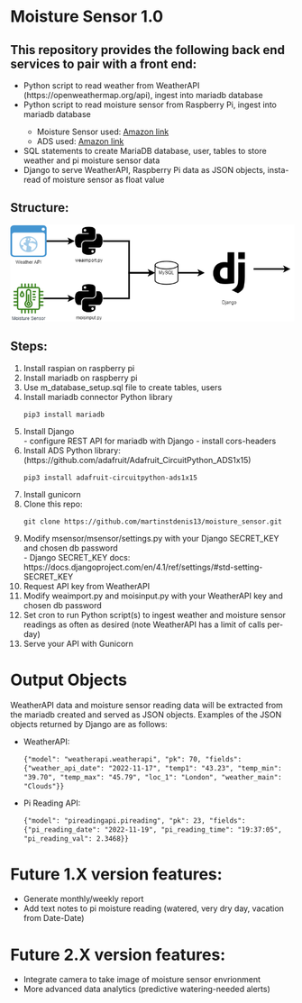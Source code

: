 <h1>Moisture Sensor 1.0</h1>

<h2>This repository provides the following back end services to pair with a front end:</h2>
    
<ul>
    <li>Python script to read weather from WeatherAPI (https://openweathermap.org/api), ingest into mariadb database</li>
    <li>Python script to read moisture sensor from Raspberry Pi, ingest into mariadb database</li>
    <ul>
        <li>Moisture Sensor used: <a href="https://www.amazon.com/Gikfun-Capacitive-Corrosion-Resistant-Detection/dp/B07H3P1NRM/ref=asc_df_B07H3P1NRM/?tag=hyprod-20&linkCode=df0&hvadid=278878233965&hvpos=&hvnetw=g&hvrand=11611484778761586923&hvpone=&hvptwo=&hvqmt=&hvdev=c&hvdvcmdl=&hvlocint=&hvlocphy=200511&hvtargid=pla-524998080120&psc=1">Amazon link</a></li>
        <li>ADS used: <a href="https://www.amazon.com/HiLetgo-Converter-Programmable-Amplifier-Development/dp/B01DLHKMO2/ref=sr_1_4?crid=2HY1QQF828W57&keywords=analog+digital+signal+converter+raspberry+pi&qid=1669767228&sprefix=analog+digital+signal+converter+raspberry+pi%2Caps%2C65&sr=8-4">Amazon link</a></li>
        </ul>        
    <li>SQL statements to create MariaDB database, user, tables to store weather and pi moisture sensor data</li>
    <li>Django to serve WeatherAPI, Raspberry Pi data as JSON objects, insta-read of moisture sensor as float value</li>
</ul>

<h2>Structure:</h2>
<img src="Moisture_Sensor_Diagram.png" alt="Moisture_Sensor_Diagram">

<h2>Steps:</h2>
<ol>
<li>Install raspian on raspberry pi</li>
<li>Install mariadb on raspberry pi</li>
<li>Use m_database_setup.sql file to create tables, users</li>
<li>Install mariadb connector Python library</li>

```
pip3 install mariadb
```

<li>Install Django</li>
    - configure REST API for mariadb with Django
    - install cors-headers
<li>Install ADS Python library: (https://github.com/adafruit/Adafruit_CircuitPython_ADS1x15)</li>

```
pip3 install adafruit-circuitpython-ads1x15 
```
<li>Install gunicorn</li>
<li>Clone this repo:</li>

```
git clone https://github.com/martinstdenis13/moisture_sensor.git
```

<li>Modify msensor/msensor/settings.py with your Django SECRET_KEY and chosen db password</li>
    - Django SECRET_KEY docs: https://docs.djangoproject.com/en/4.1/ref/settings/#std-setting-SECRET_KEY
<li>Request API key from WeatherAPI</li>
<li>Modify weaimport.py and moisinput.py with your WeatherAPI key and chosen db password</li>
<li>Set cron to run Python script(s) to ingest weather and moisture sensor readings as often as desired (note WeatherAPI has a limit of calls per-day)</li>
<li>Serve your API with Gunicorn</li>
</ol>

<h1>Output Objects</h1>
<p> WeatherAPI data and moisture sensor reading data will be extracted from the mariadb created and served as JSON objects. Examples of the JSON objects returned by Django are as follows:</p>
<ul>
<li>WeatherAPI:</li>

```
{"model": "weatherapi.weatherapi", "pk": 70, "fields": {"weather_api_date": "2022-11-17", "temp1": "43.23", "temp_min": "39.70", "temp_max": "45.79", "loc_1": "London", "weather_main": "Clouds"}}
```

<li>Pi Reading API:</li>

```
{"model": "pireadingapi.pireading", "pk": 23, "fields": {"pi_reading_date": "2022-11-19", "pi_reading_time": "19:37:05", "pi_reading_val": 2.3468}}
```

</ul>



<h1>Future 1.X version features:</h1>
<ul>
    <li>Generate monthly/weekly report</li>
    <li>Add text notes to pi moisture reading (watered, very dry day, vacation from Date-Date)</li>
</ul>
<h1>Future 2.X version features:</h1>
<ul>
    <li>Integrate camera to take image of moisture sensor envrionment</li>
    <li>More advanced data analytics (predictive watering-needed alerts)</li>
</ul>
